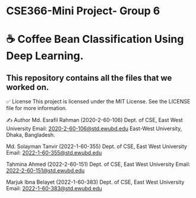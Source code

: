 # CSE366-Mini Project- Group 6

# ☕ Coffee Bean Classification Using Deep Learning.

This repository contains all the files that we worked on.
---


✅ License
This project is licensed under the MIT License. See the LICENSE file for more information.

✍️ Author
Md. Esrafil Rahman (2020-2-60-106)
Dept. of CSE, East West University
Email: 2020-2-60-106@std.ewubd.edu
East-West University, Dhaka, Bangladesh.

Md. Solayman Tanvir (2022-1-60-355)
Dept. of CSE, East West University
Email: 2022-1-60-355@std.ewubd.edu

Tahmina Ahmed (2022-2-60-151)
Dept. of CSE, East West University
Email: 2022-2-60-151@std.ewubd.edu

Marjuk Ibna Belayet (2022-1-60-383)
Dept. of CSE, East West University
Email: 2022-1-60-383@std.ewubd.edu
